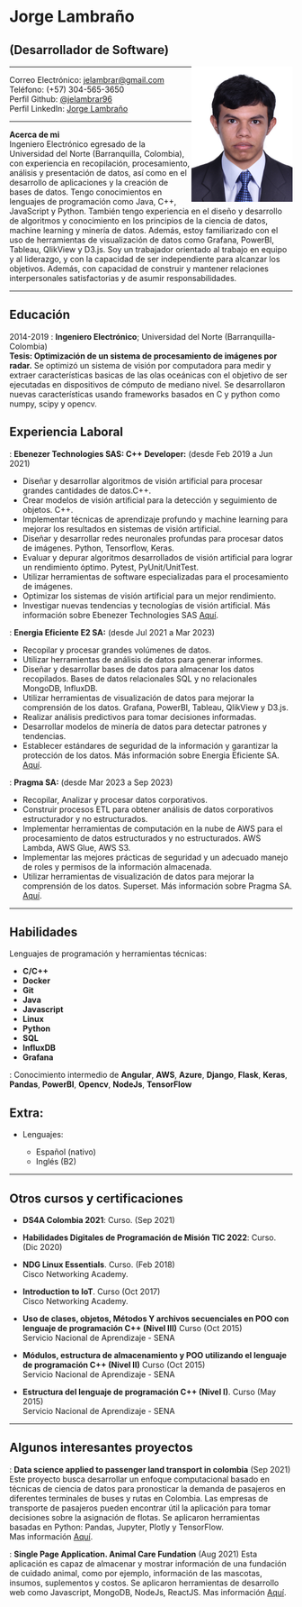 # Jorge Lambraño
##  (Desarrollador de Software)


<img style="float: right;" src="media/jelambrar.jpg" width="180">

-------------------     ----------------------------
Correo Electrónico:                   <jelambrar@gmail.com>  
Teléfono:                             (+57) 304-565-3650  
Perfil Github:                        [@jelambrar96](https://github.com/jelambrar96)  
Perfil LinkedIn:                      [Jorge Lambraño](https://www.linkedin.com/in/jorge-lambra%C3%B1o-a64662157/)
-------------------     ----------------------------

**Acerca de mi**  
Ingeniero Electrónico egresado de la Universidad del Norte  (Barranquilla, Colombia), con experiencia en recopilación, procesamiento, análisis y presentación de datos, así como en el desarrollo de aplicaciones y la creación de bases de datos. Tengo conocimientos en lenguajes de programación como Java, C++, JavaScript y Python. También tengo experiencia en el diseño y desarrollo de algoritmos y conocimiento en los principios de la ciencia de datos, machine learning y minería de datos. Además, estoy familiarizado con el uso de herramientas de visualización de datos como Grafana, PowerBI, Tableau, QlikView y D3.js. Soy un trabajador orientado al trabajo en equipo y al liderazgo, y con la capacidad de ser independiente para alcanzar los objetivos. Además, con capacidad de construir y mantener relaciones interpersonales satisfactorias y de asumir responsabilidades.

-------------------     ----------------------------

Educación
---------

2014-2019
:   **Ingeniero Electrónico**; Universidad del Norte (Barranquilla-Colombia)  
    **Tesis: Optimización de un sistema de procesamiento de imágenes por radar.**
    Se optimizó un sistema de visión por computadora para medir y extraer características basicas de las olas oceánicas con el objetivo de ser ejecutadas en dispositivos de cómputo de mediano nivel. Se desarrollaron nuevas características usando frameworks basados en C y python como numpy, scipy y opencv.


Experiencia Laboral
----------

:   **Ebenezer Technologies SAS: C++ Developer:** (desde Feb 2019 a Jun 2021)
- Diseñar y desarrollar algoritmos de visión artificial para procesar grandes cantidades de datos.C++.  
- Crear modelos de visión artificial para la detección y seguimiento de objetos. C++. 
- Implementar técnicas de aprendizaje profundo y machine learning para mejorar los resultados en sistemas de visión artificial. 
- Diseñar y desarrollar redes neuronales profundas para procesar datos de imágenes. Python, Tensorflow, Keras. 
- Evaluar y depurar algoritmos desarrollados de visión artificial para lograr un rendimiento óptimo. Pytest, PyUnit/UnitTest. 
- Utilizar herramientas de software especializadas para el procesamiento de imágenes. 
- Optimizar los sistemas de visión artificial para un mejor rendimiento. 
- Investigar nuevas tendencias y tecnologías de visión artificial. 
    Más información sobre Ebenezer Technologies SAS [Aquí](https://ebenezertechs.com/).

: **Energia Eficiente E2 SA:** (desde Jul 2021 a Mar 2023)
- Recopilar y procesar grandes volúmenes de datos. 
- Utilizar herramientas de análisis de datos para generar informes. 
- Diseñar y desarrollar bases de datos para almacenar los datos recopilados. Bases de datos relacionales SQL y no relacionales MongoDB, InfluxDB. 
- Utilizar herramientas de visualización de datos para mejorar la comprensión de los datos. Grafana, PowerBI, Tableau, QlikView y D3.js.
- Realizar análisis predictivos para tomar decisiones informadas. 
- Desarrollar modelos de minería de datos para detectar patrones y tendencias. 
- Establecer estándares de seguridad de la información y garantizar la protección de los datos.
    Más información sobre Energia Eficiente SA. [Aquí](https://www.e2energiaeficiente.com/).

: **Pragma SA:** (desde Mar 2023 a Sep 2023)
- Recopilar, Analizar y procesar datos corporativos. 
- Construir procesos ETL para obtener análisis de datos corporativos estructurador y no estructurados. 
- Implementar herramientas de computación en la nube de AWS para el procesamiento de datos estructurados y no estructurados. AWS Lambda, AWS Glue, AWS S3.  
- Implementar las mejores prácticas de seguridad y un adecuado manejo de roles y permisos de la información almacenada. 
- Utilizar herramientas de visualización de datos para mejorar la comprensión de los datos. Superset. 
    Más información sobre Pragma SA. [Aquí](https://www.pragma.com/).  

-------------------     ----------------------------

Habilidades
--------------------

Lenguajes de programación y herramientas técnicas:

- **C/C++**   
- **Docker** 
- **Git** 
- **Java**
- **Javascript**
- **Linux**
- **Python**
- **SQL** 
- **InfluxDB** 
- **Grafana** 

:   Conocimiento intermedio de **Angular**, **AWS**, **Azure**, **Django**, **Flask**, **Keras**, **Pandas**, **PowerBI**, **Opencv**, **NodeJs**, **TensorFlow**

Extra:
----------------------------------------

* Lenguajes:

    * Español (nativo)
    * Inglés (B2)

-------------------     ----------------------------

Otros cursos y certificaciones
----------------------------------------

*   **DS4A Colombia 2021**: Curso. (Sep 2021) 

*   **Habilidades Digitales de Programación de Misión TIC 2022**: Curso. (Dic 2020)

*   **NDG Linux Essentials**. Curso. (Feb 2018)  
    Cisco Networking Academy.

*   **Introduction to IoT**. Curso (Oct 2017)  
    Cisco Networking Academy.

*   **Uso de clases, objetos, Métodos Y archivos secuenciales 
    en POO con lenguaje de programación C++ (Nivel III)** Curso (Oct 2015)    
    Servicio Nacional de Aprendizaje - SENA

*   **Módulos, estructura de almacenamiento y POO utilizando el
    lenguaje de programación C++ (Nivel II)** Curso (Oct 2015)  
    Servicio Nacional de Aprendizaje - SENA

*   **Estructura del lenguaje de programación C++ (Nivel I)**. 
    Curso (May 2015)  
     Servicio Nacional de Aprendizaje - SENA
 
-------------------     ----------------------

Algunos interesantes proyectos
----------------------------------------

: **Data science applied to passenger land transport in colombia** (Sep 2021) 
Este proyecto busca desarrollar un enfoque computacional basado en técnicas de ciencia de datos para pronosticar la demanda de pasajeros en diferentes terminales de buses y rutas en Colombia. Las empresas de transporte de pasajeros pueden encontrar útil la aplicación para tomar decisiones sobre la asignación de flotas. Se aplicaron herramientas basadas en Python: Pandas, Jupyter, Plotly y TensorFlow.  
Mas información [Aquí](https://github.com/andiazo/ds4a_team81).

: **Single Page Application. Animal Care Fundation** (Aug 2021)
Esta aplicación es capaz de almacenar y mostrar información de una fundación de cuidado animal, como por ejemplo, información de las mascotas, insumos, suplementos y costos. Se aplicaron herramientas de desarrollo web como  Javascript, MongoDB, NodeJs, ReactJS. 
Mas información [Aquí](https://github.com/srendonv/animal-care-foundation).
